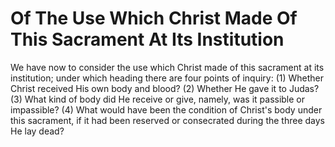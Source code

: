 # Of The Use Which Christ Made Of This Sacrament At Its Institution

We have now to consider the use which Christ made of this sacrament at its institution; under which heading there are four points of inquiry:
(1) Whether Christ received His own body and blood?
(2) Whether He gave it to Judas?
(3) What kind of body did He receive or give, namely, was it passible or impassible?
(4) What would have been the condition of Christ's body under this sacrament, if it had been reserved or consecrated during the three days He lay dead?